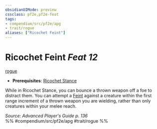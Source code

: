 ```yaml
---
obsidianUIMode: preview
cssclass: pf2e,pf2e-feat
tags:
- compendium/src/pf2e/apg
- trait/rogue
aliases: ["Ricochet Feint"]
---
```

# Ricochet Feint  *Feat 12*  
[rogue](rules/traits/rogue.md)  

- **Prerequisites**: [Ricochet Stance](compendium/feats/ricochet-stance-rogue-apg.md)

While in Ricochet Stance, you can bounce a thrown weapon off a foe to distract them. You can attempt a [Feint](rules/actions/feint.md) against a creature within the first range increment of a thrown weapon you are wielding, rather than only creatures within your melee reach.

*Source: Advanced Player's Guide p. 136*  
%% #compendium/src/pf2e/apg #trait/rogue %%